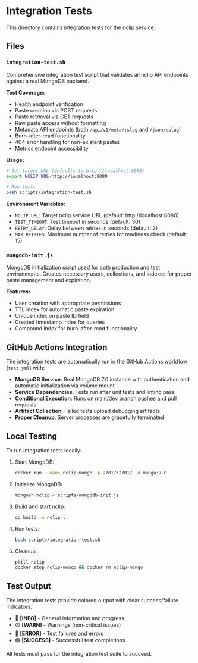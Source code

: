 # Integration Tests

This directory contains integration tests for the nclip service.

## Files

### `integration-test.sh`
Comprehensive integration test script that validates all nclip API endpoints against a real MongoDB backend.

**Test Coverage:**
- Health endpoint verification
- Paste creation via POST requests
- Paste retrieval via GET requests  
- Raw paste access without formatting
- Metadata API endpoints (both `/api/v1/meta/:slug` and `/json/:slug`)
- Burn-after-read functionality
- 404 error handling for non-existent pastes
- Metrics endpoint accessibility

**Usage:**
```bash
# Set target URL (defaults to http://localhost:8080)
export NCLIP_URL=http://localhost:8080

# Run tests
bash scripts/integration-test.sh
```

**Environment Variables:**
- `NCLIP_URL`: Target nclip service URL (default: http://localhost:8080)
- `TEST_TIMEOUT`: Test timeout in seconds (default: 30)
- `RETRY_DELAY`: Delay between retries in seconds (default: 2)
- `MAX_RETRIES`: Maximum number of retries for readiness check (default: 15)

### `mongodb-init.js`
MongoDB initialization script used for both production and test environments. Creates necessary users, collections, and indexes for proper paste management and expiration.

**Features:**
- User creation with appropriate permissions
- TTL index for automatic paste expiration
- Unique index on paste ID field
- Created timestamp index for queries
- Compound index for burn-after-read functionality

## GitHub Actions Integration

The integration tests are automatically run in the GitHub Actions workflow (`test.yml`) with:

- **MongoDB Service**: Real MongoDB 7.0 instance with authentication and automatic initialization via volume mount
- **Service Dependencies**: Tests run after unit tests and linting pass
- **Conditional Execution**: Runs on main/dev branch pushes and pull requests
- **Artifact Collection**: Failed tests upload debugging artifacts
- **Proper Cleanup**: Server processes are gracefully terminated

## Local Testing

To run integration tests locally:

1. Start MongoDB:
   ```bash
   docker run --name nclip-mongo -p 27017:27017 -d mongo:7.0
   ```

2. Initialize MongoDB:
   ```bash
   mongosh nclip < scripts/mongodb-init.js
   ```

3. Build and start nclip:
   ```bash
   go build -o nclip .
   ```

4. Run tests:
   ```bash
   bash scripts/integration-test.sh
   ```

5. Cleanup:
   ```bash
   pkill nclip
   docker stop nclip-mongo && docker rm nclip-mongo
   ```

## Test Output

The integration tests provide colored output with clear success/failure indicators:
- 🔵 **[INFO]** - General information and progress
- 🟡 **[WARN]** - Warnings (non-critical issues)
- 🔴 **[ERROR]** - Test failures and errors
- 🟢 **[SUCCESS]** - Successful test completions

All tests must pass for the integration test suite to succeed.